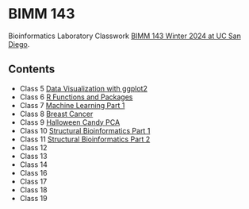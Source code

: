 # BIMM 143
Bioinformatics Laboratory Classwork [BIMM 143 Winter 2024 at UC San Diego](https://bioboot.github.io/bimm143_W24/).

## Contents

- Class 5 [Data Visualization with ggplot2](https://github.com/rahulnedunuri/bimm143/blob/main/class05/class05.md)
- Class 6 [R Functions and Packages](https://github.com/rahulnedunuri/bimm143/blob/main/class06/class06.md)
- Class 7 [Machine Learning Part 1](https://github.com/rahulnedunuri/bimm143/blob/main/class07/class07.machine_learning1.md)
- Class 8 [Breast Cancer](https://github.com/rahulnedunuri/bimm143/blob/main/class08/class08_breastcancer_miniproject.md)
- Class 9 [Halloween Candy PCA](https://github.com/rahulnedunuri/bimm143/blob/main/class09/class09_halloween.md)
- Class 10 [Structural Bioinformatics Part 1](https://github.com/rahulnedunuri/bimm143/blob/main/class10/structuralbioinformatics1.md)
- Class 11 [Structural Bioinformatics Part 2](https://github.com/rahulnedunuri/bimm143/blob/main/class11/structuralbioinformatics2.md)
- Class 12 []()
- Class 13 []()
- Class 14 []()
- Class 16 []()
- Class 17 []()
- Class 18 []()
- Class 19 []()
